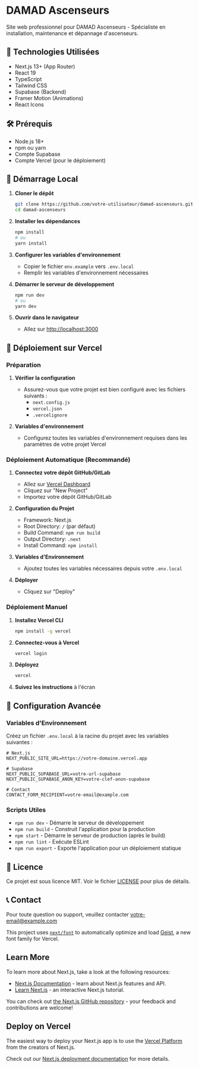 # DAMAD Ascenseurs

Site web professionnel pour DAMAD Ascenseurs - Spécialiste en installation, maintenance et dépannage d'ascenseurs.

## 🚀 Technologies Utilisées

- Next.js 13+ (App Router)
- React 19
- TypeScript
- Tailwind CSS
- Supabase (Backend)
- Framer Motion (Animations)
- React Icons

## 🛠️ Prérequis

- Node.js 18+
- npm ou yarn
- Compte Supabase
- Compte Vercel (pour le déploiement)

## 🚀 Démarrage Local

1. **Cloner le dépôt**
   ```bash
   git clone https://github.com/votre-utilisateur/damad-ascenseurs.git
   cd damad-ascenseurs
   ```

2. **Installer les dépendances**
   ```bash
   npm install
   # ou
   yarn install
   ```

3. **Configurer les variables d'environnement**
   - Copier le fichier `env.example` vers `.env.local`
   - Remplir les variables d'environnement nécessaires

4. **Démarrer le serveur de développement**
   ```bash
   npm run dev
   # ou
   yarn dev
   ```

5. **Ouvrir dans le navigateur**
   - Allez sur [http://localhost:3000](http://localhost:3000)

## 🚀 Déploiement sur Vercel

### Préparation

1. **Vérifier la configuration**
   - Assurez-vous que votre projet est bien configuré avec les fichiers suivants :
     - `next.config.js`
     - `vercel.json`
     - `.vercelignore`

2. **Variables d'environnement**
   - Configurez toutes les variables d'environnement requises dans les paramètres de votre projet Vercel

### Déploiement Automatique (Recommandé)

1. **Connectez votre dépôt GitHub/GitLab**
   - Allez sur [Vercel Dashboard](https://vercel.com/dashboard)
   - Cliquez sur "New Project"
   - Importez votre dépôt GitHub/GitLab

2. **Configuration du Projet**
   - Framework: Next.js
   - Root Directory: `/` (par défaut)
   - Build Command: `npm run build`
   - Output Directory: `.next`
   - Install Command: `npm install`

3. **Variables d'Environnement**
   - Ajoutez toutes les variables nécessaires depuis votre `.env.local`

4. **Déployer**
   - Cliquez sur "Deploy"

### Déploiement Manuel

1. **Installez Vercel CLI**
   ```bash
   npm install -g vercel
   ```

2. **Connectez-vous à Vercel**
   ```bash
   vercel login
   ```

3. **Déployez**
   ```bash
   vercel
   ```

4. **Suivez les instructions** à l'écran

## 🔧 Configuration Avancée

### Variables d'Environnement

Créez un fichier `.env.local` à la racine du projet avec les variables suivantes :

```
# Next.js
NEXT_PUBLIC_SITE_URL=https://votre-domaine.vercel.app

# Supabase
NEXT_PUBLIC_SUPABASE_URL=votre-url-supabase
NEXT_PUBLIC_SUPABASE_ANON_KEY=votre-clef-anon-supabase

# Contact
CONTACT_FORM_RECIPIENT=votre-email@example.com
```

### Scripts Utiles

- `npm run dev` - Démarre le serveur de développement
- `npm run build` - Construit l'application pour la production
- `npm start` - Démarre le serveur de production (après le build)
- `npm run lint` - Exécute ESLint
- `npm run export` - Exporte l'application pour un déploiement statique

## 📄 Licence

Ce projet est sous licence MIT. Voir le fichier [LICENSE](LICENSE) pour plus de détails.

## 📞 Contact

Pour toute question ou support, veuillez contacter [votre-email@example.com](mailto:votre-email@example.com)

This project uses [`next/font`](https://nextjs.org/docs/app/building-your-application/optimizing/fonts) to automatically optimize and load [Geist](https://vercel.com/font), a new font family for Vercel.

## Learn More

To learn more about Next.js, take a look at the following resources:

- [Next.js Documentation](https://nextjs.org/docs) - learn about Next.js features and API.
- [Learn Next.js](https://nextjs.org/learn) - an interactive Next.js tutorial.

You can check out [the Next.js GitHub repository](https://github.com/vercel/next.js) - your feedback and contributions are welcome!

## Deploy on Vercel

The easiest way to deploy your Next.js app is to use the [Vercel Platform](https://vercel.com/new?utm_medium=default-template&filter=next.js&utm_source=create-next-app&utm_campaign=create-next-app-readme) from the creators of Next.js.

Check out our [Next.js deployment documentation](https://nextjs.org/docs/app/building-your-application/deploying) for more details.
